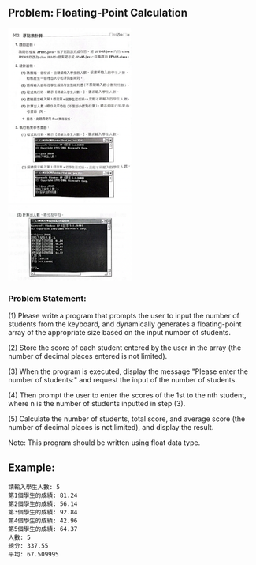 ## Problem: Floating-Point Calculation

<img alt="Example" src="https://github.com/OG-Matcha/NCU-MIS-Java/blob/b2dd5b5dc236f944393f4d5620a069ad838f60af/Questions_Pic/0331%E8%AA%B2%E5%A0%82%E7%B7%B4%E7%BF%92.png" style = "width: 50%">
<img alt="Example" src="https://github.com/OG-Matcha/NCU-MIS-Java/blob/b2dd5b5dc236f944393f4d5620a069ad838f60af/Questions_Pic/0331%E8%AA%B2%E5%A0%82%E7%B7%B4%E7%BF%9202.png" style = "width: 50%">


### Problem Statement:

(1) Please write a program that prompts the user to input the number of students from the keyboard, and dynamically generates a floating-point array of the appropriate size based on the input number of students.

(2) Store the score of each student entered by the user in the array (the number of decimal places entered is not limited).

(3) When the program is executed, display the message "Please enter the number of students:" and request the input of the number of students.

(4) Then prompt the user to enter the scores of the 1st to the nth student, where n is the number of students inputted in step (3).

(5) Calculate the number of students, total score, and average score (the number of decimal places is not limited), and display the result.

Note: This program should be written using float data type.


## Example:
```
請輸入學生人數: 5
第1個學生的成績: 81.24
第2個學生的成績: 56.14
第3個學生的成績: 92.84
第4個學生的成績: 42.96
第5個學生的成績: 64.37
人數: 5
總分: 337.55
平均: 67.509995
```
